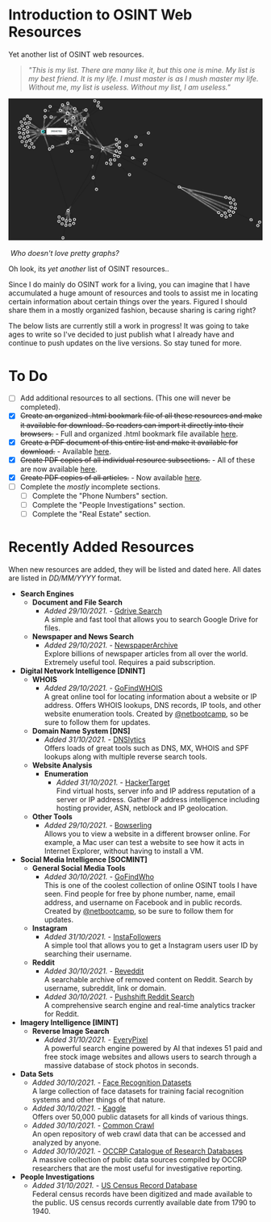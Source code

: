 # **Introduction to OSINT Web Resources**

Yet another list of OSINT web resources.

> _"This is my list. There are many like it, but this one is mine. My list is my best friend. It is my life. I must master is as I mush master my life. Without me, my list is useless. Without my list, I am useless."_

![](Images/List-of-OSINT-Web-Resources-Header-Image.PNG)

​											*Who doesn't love pretty graphs?*

Oh look, its *yet another* list of OSINT resources..

Since I do mainly do OSINT work for a living, you can imagine that I have accumulated a huge amount of resources and tools to assist me in locating certain information about certain things over the years. Figured I should share them in a mostly organized fashion, because sharing is caring right?

The below lists are currently still a work in progress! It was going to take ages to write so I've decided to just publish what I already have and continue to push updates on the live versions. So stay tuned for more.


# **To Do**

- [ ] Add additional resources to all sections. (This one will never be completed).
- [x] ~~Create an organized .html bookmark file of all these resources and make it available for download. So readers can import it directly into their browsers.~~ - Full and organized .html bookmark file available [here](https://github.com/OhShINT/ohshint.gitbook.io/blob/main/Lists_of_OSINT_Web_Resources/Bookmarks/OHSHINT_Complete_Bookmarks_Organized_20-10-2021.html).
- [x] ~~Create a PDF document of this entire list and make it available for download.~~ - Available [here](https://github.com/OhShINT/ohshint.gitbook.io/blob/main/Lists_of_OSINT_Web_Resources/PDFs/ohshint_Complete_List_of_OSINT_Web_Resources.pdf).
- [x] ~~Create PDF copies of all individual resource subsections.~~ - All of these are now available [here](https://github.com/OhShINT/ohshint.gitbook.io/tree/main/Lists_of_OSINT_Web_Resources/PDFs).
- [x] ~~Create PDF copies of all articles.~~ - Now available [here](https://github.com/OhShINT/ohshint.gitbook.io/tree/main/OSINT_Articles/PDFs).
- [ ] Complete the *mostly* incomplete sections.
  - [ ] Complete the "Phone Numbers" section.
  - [ ] Complete the "People Investigations" section.
  - [ ] Complete the "Real Estate" section.

# **Recently Added Resources**

When new resources are added, they will be listed and dated here. All dates are listed in *DD/MM/YYYY* format.

- **Search Engines**
  - **Document and File Search**
    - _Added 29/10/2021._ - [Gdrive Search](https://www.gdrivesearch.com/)  
A simple and fast tool that allows you to search Google Drive for files.
  - **Newspaper and News Search**
    - _Added 29/10/2021._ - [NewspaperArchive](https://newspaperarchive.com/)  
Explore billions of newspaper articles from all over the world. Extremely useful tool. Requires a paid subscription.
- **Digital Network Intelligence [DNINT]**
  - **WHOIS**
    - _Added 29/10/2021._ - [GoFindWHOIS](https://gofindwhois.com/)  
  A great online tool for locating information about a website or IP address. Offers WHOIS lookups, DNS records, IP tools, and other website enumeration tools. Created by [@netbootcamp](https://twitter.com/netbootcamp), so be sure to follow them for updates.
  - **Domain Name System [DNS]**
    - _Added 31/10/2021._ - [DNSlytics](https://dnslytics.com/)  
Offers loads of great tools such as DNS, MX, WHOIS and SPF lookups along with multiple reverse search tools.
  - **Website Analysis**
    - **Enumeration**
      - _Added 31/10/2021._ - [HackerTarget](https://hackertarget.com/server-info/)  
Find virtual hosts, server info and IP address reputation of a server or IP address. Gather IP address intelligence including hosting provider, ASN, netblock and IP geolocation.
  - **Other Tools**
    - _Added 29/10/2021._ - [Bowserling](https://www.browserling.com/)  
Allows you to view a website in a different browser online. For example, a Mac user can test a website to see how it acts in Internet Explorer, without having to install a VM.
 - **Social Media Intelligence [SOCMINT]**
   - **General Social Media Tools**
     - _Added 30/10/2021._ - [GoFindWho](https://gofindwho.com/)  
  This is one of the coolest collection of online OSINT tools I have seen. Find people for free by phone number, name, email address, and username on Facebook and in public records. Created by [@netbootcamp](https://twitter.com/netbootcamp), so be sure to follow them for updates.
   - **Instagram**
     - _Added 31/10/2021._ - [InstaFollowers](https://www.instafollowers.co/find-instagram-user-id)  
A simple tool that allows you to get a Instagram users user ID by searching their username.
   - **Reddit**
     - _Added 30/10/2021._ - [Reveddit](https://www.reveddit.com/about/)  
   A searchable archive of removed content on Reddit. Search by username, subreddit, link or domain.
     - _Added 30/10/2021._ - [Pushshift Reddit Search](http://redditsearch.io/)  
A comprehensive search engine and real-time analytics tracker for Reddit.
 - **Imagery Intelligence [IMINT]**
   - **Reverse Image Search**
     - _Added 31/10/2021._ - [EveryPixel](https://www.everypixel.com/)  
A powerful search engine powered by AI that indexes 51 paid and free stock image websites and allows users to search through a massive database of stock photos in seconds.
 - **Data Sets**
   - _Added 30/10/2021._ - [Face Recognition Datasets](https://www.face-rec.org/databases/)  
A large collection of face datasets for training facial recognition systems and other things of that nature.
   - _Added 30/10/2021._ - [Kaggle](https://www.kaggle.com/datasets)  
Offers over 50,000 public datasets for all kinds of various things.
   - _Added 30/10/2021._ - [Common Crawl](https://commoncrawl.org/)  
An open repository of web crawl data that can be accessed and analyzed by anyone.
   - _Added 30/10/2021._ - [OCCRP Catalogue of Research Databases](https://id.occrp.org/databases/)  
A massive collection of public data sources compiled by OCCRP researchers that  are the most useful for investigative reporting.
 - **People Investigations**
   - _Added 31/10/2021._ - [US Census Record Database](https://www.archives.gov/research/census/online-resources)  
Federal census records have been digitized and made available to the public. US census records currently available date from 1790 to 1940.
